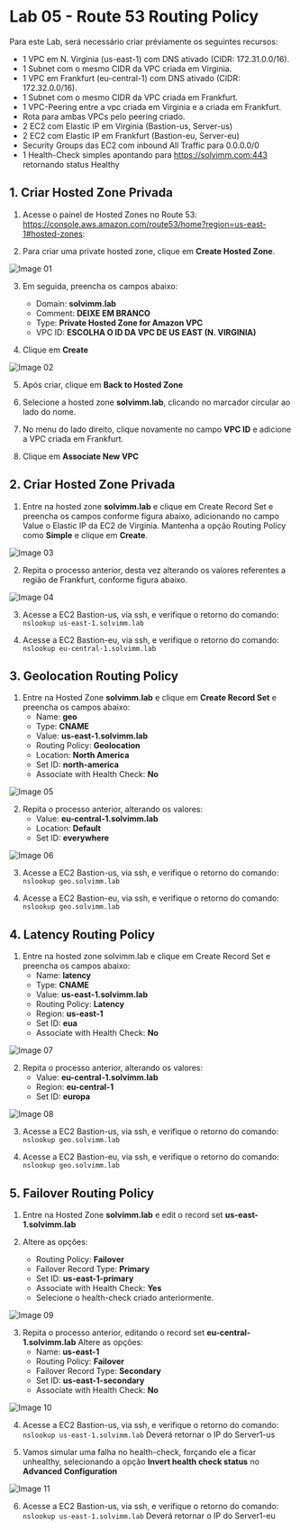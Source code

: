 # Lab 05 - Route 53 Routing Policy

Para este Lab, será necessário criar préviamente os seguintes recursos:
- 1 VPC em N. Virginia (us-east-1) com DNS ativado (CIDR: 172.31.0.0/16).
- 1 Subnet com o mesmo CIDR da VPC criada em Virginia.
- 1 VPC em Frankfurt (eu-central-1) com DNS ativado (CIDR: 172.32.0.0/16).
- 1 Subnet com o mesmo CIDR da VPC criada em Frankfurt.
- 1 VPC-Peering entre a vpc criada em Virginia e a criada em Frankfurt.
- Rota para ambas VPCs pelo peering criado.
- 2 EC2 com Elastic IP em Virginia (Bastion-us, Server-us)
- 2 EC2 com Elastic IP em Frankfurt (Bastion-eu, Server-eu)
- Security Groups das EC2 com inbound All Traffic para 0.0.0.0/0
- 1 Health-Check simples apontando para https://solvimm.com:443 retornando status Healthy

## 1. Criar Hosted Zone Privada

1. Acesse o painel de Hosted Zones no Route 53: https://console.aws.amazon.com/route53/home?region=us-east-1#hosted-zones:

2. Para criar uma private hosted zone, clique em **Create Hosted Zone**.

![Image 01](https://d1b7vbmva6nnec.cloudfront.net/lab05/lab-05-route53-01.png)

3. Em seguida, preencha os campos abaixo:
    - Domain: **solvimm.lab**
    - Comment: **DEIXE EM BRANCO**
    - Type: **Private Hosted Zone for Amazon VPC**
    - VPC ID: **ESCOLHA O ID DA VPC DE US EAST (N. VIRGINIA)**

4. Clique em **Create**

![Image 02](https://d1b7vbmva6nnec.cloudfront.net/lab05/lab-05-route53-02.png)

5. Após criar, clique em **Back to Hosted Zone**

6. Selecione a hosted zone **solvimm.lab**, clicando no marcador circular ao lado do nome.

7. No menu do lado direito, clique novamente no campo **VPC ID** e adicione a VPC criada em Frankfurt.

8. Clique em **Associate New VPC**

## 2. Criar Hosted Zone Privada

1. Entre na hosted zone **solvimm.lab** e clique em Create Record Set e preencha os campos conforme figura abaixo, adicionando no campo Value o Elastic IP da EC2 de Virginia. Mantenha a opção Routing Policy como **Simple** e clique em **Create**.

![Image 03](https://d1b7vbmva6nnec.cloudfront.net/lab05/lab-05-route53-03.png)

2. Repita o processo anterior, desta vez alterando os valores referentes a região de Frankfurt, conforme figura abaixo.

![Image 04](https://d1b7vbmva6nnec.cloudfront.net/lab05/lab-05-route53-04.png)

3. Acesse a EC2 Bastion-us, via ssh, e verifique o retorno do comando: `nslookup us-east-1.solvimm.lab`

4. Acesse a EC2 Bastion-eu, via ssh, e verifique o retorno do comando: `nslookup eu-central-1.solvimm.lab`

## 3. Geolocation Routing Policy

1. Entre na Hosted Zone **solvimm.lab** e clique em **Create Record Set** e preencha os campos abaixo:
    - Name: **geo**
    - Type: **CNAME**
    - Value: **us-east-1.solvimm.lab**
    - Routing Policy: **Geolocation**
    - Location: **North America**
    - Set ID: **north-america**
    - Associate with Health Check: **No**

![Image 05](https://d1b7vbmva6nnec.cloudfront.net/lab05/lab-05-route53-05.png)

2. Repita o processo anterior, alterando os valores:
    - Value: **eu-central-1.solvimm.lab**
    - Location: **Default**
    - Set ID: **everywhere**

![Image 06](https://d1b7vbmva6nnec.cloudfront.net/lab05/lab-05-route53-06.png)

3. Acesse a EC2 Bastion-us, via ssh, e verifique o retorno do comando: `nslookup geo.solvimm.lab`

4. Acesse a EC2 Bastion-eu, via ssh, e verifique o retorno do comando: `nslookup geo.solvimm.lab`

## 4. Latency Routing Policy

1. Entre na hosted zone solvimm.lab e clique em Create Record Set e preencha os campos abaixo:
    - Name: **latency**
    - Type: **CNAME**
    - Value: **us-east-1.solvimm.lab**
    - Routing Policy: **Latency**
    - Region: **us-east-1**
    - Set ID: **eua**
    - Associate with Health Check: **No**

![Image 07](https://d1b7vbmva6nnec.cloudfront.net/lab05/lab-05-route53-07.png)

2. Repita o processo anterior, alterando os valores:
    - Value: **eu-central-1.solvimm.lab**
    - Region: **eu-central-1**
    - Set ID: **europa**

![Image 08](https://d1b7vbmva6nnec.cloudfront.net/lab05/lab-05-route53-08.png)

3. Acesse a EC2 Bastion-us, via ssh, e verifique o retorno do comando: `nslookup geo.solvimm.lab`

4. Acesse a EC2 Bastion-eu, via ssh, e verifique o retorno do comando: `nslookup geo.solvimm.lab`

## 5. Failover Routing Policy

1. Entre na Hosted Zone **solvimm.lab** e edit o record set **us-east-1.solvimm.lab**

2. Altere as opções:
    - Routing Policy: **Failover**
    - Failover Record Type: **Primary**
    - Set ID: **us-east-1-primary**
    - Associate with Health Check: **Yes**
    - Selecione o health-check criado anteriormente.

![Image 09](https://d1b7vbmva6nnec.cloudfront.net/lab05/lab-05-route53-09.png)

3. Repita o processo anterior, editando o record set **eu-central-1.solvimm.lab** Altere as opções:
    - Name: **us-east-1**
    - Routing Policy: **Failover**
    - Failover Record Type: **Secondary**
    - Set ID: **us-east-1-secondary**
    - Associate with Health Check: **No**

![Image 10](https://d1b7vbmva6nnec.cloudfront.net/lab05/lab-05-route53-10.png)

4. Acesse a EC2 Bastion-us, via ssh, e verifique o retorno do comando: `nslookup us-east-1.solvimm.lab` 
Deverá retornar o IP do Server1-us

5. Vamos simular uma falha no health-check, forçando ele a ficar unhealthy, selecionando a opção **Invert health check status** no **Advanced Configuration**

![Image 11](https://d1b7vbmva6nnec.cloudfront.net/lab05/lab-05-route53-11.png)

6. Acesse a EC2 Bastion-us, via ssh, e verifique o retorno do comando: `nslookup us-east-1.solvimm.lab` Deverá retornar o IP do Server1-eu

